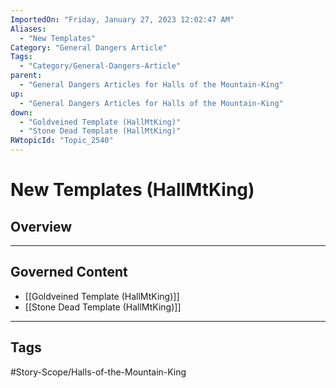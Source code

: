 ```yaml
---
ImportedOn: "Friday, January 27, 2023 12:02:47 AM"
Aliases:
  - "New Templates"
Category: "General Dangers Article"
Tags:
  - "Category/General-Dangers-Article"
parent:
  - "General Dangers Articles for Halls of the Mountain-King"
up:
  - "General Dangers Articles for Halls of the Mountain-King"
down:
  - "Goldveined Template (HallMtKing)"
  - "Stone Dead Template (HallMtKing)"
RWtopicId: "Topic_2540"
---
```

# New Templates (HallMtKing)
## Overview
---
## Governed Content
- [[Goldveined Template (HallMtKing)]]
- [[Stone Dead Template (HallMtKing)]]


---
## Tags
#Story-Scope/Halls-of-the-Mountain-King

